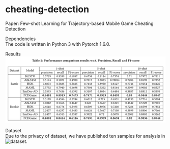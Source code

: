# cheating-detection
Paper: Few-shot Learning for Trajectory-based Mobile Game Cheating Detection

Dependencies  
The code is written in Python 3 with Pytorch 1.6.0.

Results
![Result](https://github.com/super1225/cheating-detection/blob/32d71319a34885a9e37d9b75a69a5d809805c3c5/result.png)

Dataset  
Due to the privacy of dataset, we have published ten samples for analysis in ![dataset](https://github.com/super1225/cheating-detection/tree/main/dataset).
